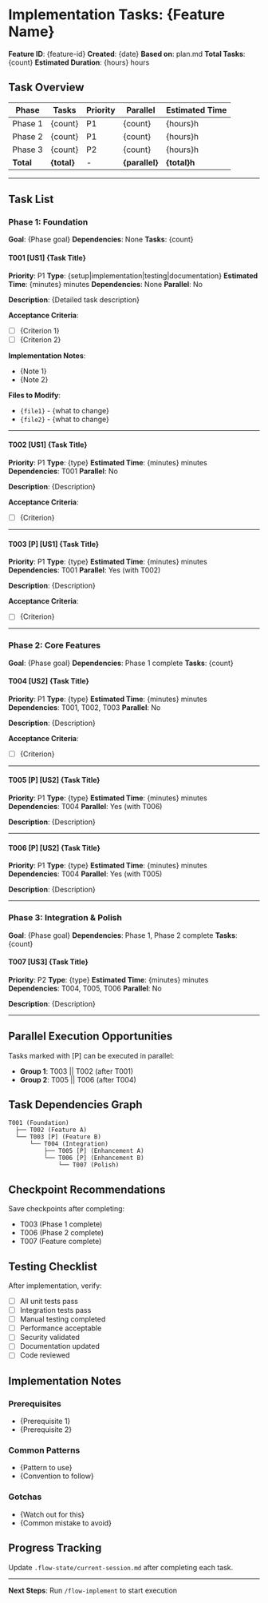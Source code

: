 # Implementation Tasks: {Feature Name}

**Feature ID**: {feature-id}
**Created**: {date}
**Based on**: plan.md
**Total Tasks**: {count}
**Estimated Duration**: {hours} hours

## Task Overview

| Phase | Tasks | Priority | Parallel | Estimated Time |
|-------|-------|----------|----------|----------------|
| Phase 1 | {count} | P1 | {count} | {hours}h |
| Phase 2 | {count} | P1 | {count} | {hours}h |
| Phase 3 | {count} | P2 | {count} | {hours}h |
| **Total** | **{total}** | - | **{parallel}** | **{total}h** |

---

## Task List

### Phase 1: Foundation

**Goal**: {Phase goal}
**Dependencies**: None
**Tasks**: {count}

#### T001 [US1] {Task Title}
**Priority**: P1
**Type**: {setup|implementation|testing|documentation}
**Estimated Time**: {minutes} minutes
**Dependencies**: None
**Parallel**: No

**Description**:
{Detailed task description}

**Acceptance Criteria**:
- [ ] {Criterion 1}
- [ ] {Criterion 2}

**Implementation Notes**:
- {Note 1}
- {Note 2}

**Files to Modify**:
- `{file1}` - {what to change}
- `{file2}` - {what to change}

---

#### T002 [US1] {Task Title}
**Priority**: P1
**Type**: {type}
**Estimated Time**: {minutes} minutes
**Dependencies**: T001
**Parallel**: No

**Description**:
{Description}

**Acceptance Criteria**:
- [ ] {Criterion}

---

#### T003 [P] [US1] {Task Title}
**Priority**: P1
**Type**: {type}
**Estimated Time**: {minutes} minutes
**Dependencies**: T001
**Parallel**: Yes (with T002)

**Description**:
{Description}

**Acceptance Criteria**:
- [ ] {Criterion}

---

### Phase 2: Core Features

**Goal**: {Phase goal}
**Dependencies**: Phase 1 complete
**Tasks**: {count}

#### T004 [US2] {Task Title}
**Priority**: P1
**Type**: {type}
**Estimated Time**: {minutes} minutes
**Dependencies**: T001, T002, T003
**Parallel**: No

**Description**:
{Description}

**Acceptance Criteria**:
- [ ] {Criterion}

---

#### T005 [P] [US2] {Task Title}
**Priority**: P1
**Type**: {type}
**Estimated Time**: {minutes} minutes
**Dependencies**: T004
**Parallel**: Yes (with T006)

**Description**:
{Description}

---

#### T006 [P] [US2] {Task Title}
**Priority**: P1
**Type**: {type}
**Estimated Time**: {minutes} minutes
**Dependencies**: T004
**Parallel**: Yes (with T005)

**Description**:
{Description}

---

### Phase 3: Integration & Polish

**Goal**: {Phase goal}
**Dependencies**: Phase 1, Phase 2 complete
**Tasks**: {count}

#### T007 [US3] {Task Title}
**Priority**: P2
**Type**: {type}
**Estimated Time**: {minutes} minutes
**Dependencies**: T004, T005, T006
**Parallel**: No

**Description**:
{Description}

---

## Parallel Execution Opportunities

Tasks marked with [P] can be executed in parallel:
- **Group 1**: T003 || T002 (after T001)
- **Group 2**: T005 || T006 (after T004)

## Task Dependencies Graph

```
T001 (Foundation)
  ├── T002 (Feature A)
  └── T003 [P] (Feature B)
      └── T004 (Integration)
          ├── T005 [P] (Enhancement A)
          └── T006 [P] (Enhancement B)
              └── T007 (Polish)
```

## Checkpoint Recommendations

Save checkpoints after completing:
- T003 (Phase 1 complete)
- T006 (Phase 2 complete)
- T007 (Feature complete)

## Testing Checklist

After implementation, verify:
- [ ] All unit tests pass
- [ ] Integration tests pass
- [ ] Manual testing completed
- [ ] Performance acceptable
- [ ] Security validated
- [ ] Documentation updated
- [ ] Code reviewed

## Implementation Notes

### Prerequisites
- {Prerequisite 1}
- {Prerequisite 2}

### Common Patterns
- {Pattern to use}
- {Convention to follow}

### Gotchas
- {Watch out for this}
- {Common mistake to avoid}

## Progress Tracking

Update `.flow-state/current-session.md` after completing each task.

---

**Next Steps**: Run `/flow-implement` to start execution
